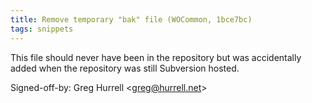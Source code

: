 ```yaml
---
title: Remove temporary "bak" file (WOCommon, 1bce7bc)
tags: snippets
---
```


This file should never have been in the repository but was accidentally added when the repository was still Subversion hosted.

Signed-off-by: Greg Hurrell &lt;greg@hurrell.net&gt;
